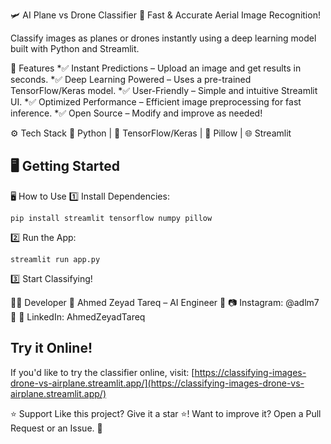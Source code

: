 🛩️ AI Plane vs Drone Classifier
🚀 Fast & Accurate Aerial Image Recognition!

Classify images as planes or drones instantly using a deep learning model built with Python and Streamlit.

🎯 Features
*✅ Instant Predictions – Upload an image and get results in seconds.
*✅ Deep Learning Powered – Uses a pre-trained TensorFlow/Keras model.
*✅ User-Friendly – Simple and intuitive Streamlit UI.
*✅ Optimized Performance – Efficient image preprocessing for fast inference.
*✅ Open Source – Modify and improve as needed!

⚙ Tech Stack
🐍 Python | 🧠 TensorFlow/Keras | 📸 Pillow | 🌐 Streamlit





**🖥 Getting Started**
---------------------

🖥 How to Use
1️⃣ Install Dependencies:
```
pip install streamlit tensorflow numpy pillow
```

2️⃣ Run the App:
```
streamlit run app.py
```
3️⃣ Start Classifying!

👨‍💻 Developer
🔹 Ahmed Zeyad Tareq – AI Engineer
🔹 📷 Instagram: @adlm7
🔹 🔗 LinkedIn: AhmedZeyadTareq

**Try it Online!**
-----------------

If you'd like to try the classifier online, visit: [https://classifying-images-drone-vs-airplane.streamlit.app/](https://classifying-images-drone-vs-airplane.streamlit.app/)


⭐ Support
Like this project? Give it a star ⭐!
Want to improve it? Open a Pull Request or an Issue. 🚀



